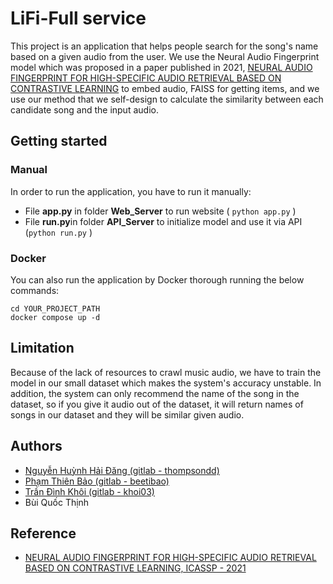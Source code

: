 # LiFi-Full service
This project is an application that helps people search for the song's name based on a given audio from the user. We use the Neural Audio Fingerprint model which was proposed in a paper published in 2021, [NEURAL AUDIO FINGERPRINT FOR HIGH-SPECIFIC AUDIO RETRIEVAL BASED ON CONTRASTIVE LEARNING](https://arxiv.org/pdf/2010.11910.pdf) to embed audio, FAISS for getting items, and we use our method that we self-design to calculate the similarity between each candidate song and the input audio.
## Getting started

### Manual
In order to run the application, you have to run it manually:
- File **app.py** in folder **Web_Server** to run website ( ``` python app.py ``` )
- File **run.py**in folder **API_Server** to initialize model and use it via API (``` python run.py ``` )

### Docker
You can also run the application by Docker thorough running the below commands:
```
cd YOUR_PROJECT_PATH
docker compose up -d
```

## Limitation
Because of the lack of resources to crawl music audio, we have to train the model in our small dataset which makes the system's accuracy unstable. In addition, the system can only recommend the name of the song in the dataset, so if you give it audio out of the dataset, it will return names of songs in our dataset and they will be similar given audio.

## Authors
- [Nguyễn Huỳnh Hải Đăng (gitlab - thompsondd)](https://gitlab.com/thompsondd)
- [Phạm Thiên Bảo (gitlab - beetibao)](https://gitlab.com/beetibao)
- [Trần Đình Khôi (gitlab - khoi03)](https://gitlab.com/khoi03)
- Bùi Quốc Thịnh

## Reference
- [NEURAL AUDIO FINGERPRINT FOR HIGH-SPECIFIC AUDIO RETRIEVAL BASED ON CONTRASTIVE LEARNING, ICASSP - 2021](https://arxiv.org/pdf/2010.11910.pdf)
